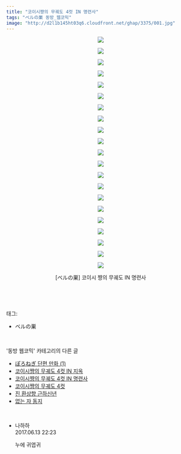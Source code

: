 ```yaml
---
title: "코이시쨩의 무궤도 4컷 IN 명련사"
tags: "ベルの巣 동방_웹코믹"
image: "http://d2l1b145ht03q6.cloudfront.net/ghap/3375/001.jpg"
---
```

<div class="article">
<p style="text-align: center; clear: none; float: none;"><img src="{{ site.imgserver1 }}/ghap/3375/001.jpg"/></p>
<p style="text-align: center; clear: none; float: none;"><img src="{{ site.imgserver1 }}/ghap/3375/002.jpg"/></p>
<p style="text-align: center; clear: none; float: none;"><img src="{{ site.imgserver1 }}/ghap/3375/003.jpg"/></p>
<p style="text-align: center; clear: none; float: none;"><img src="{{ site.imgserver1 }}/ghap/3375/004.jpg"/></p>
<p style="text-align: center; clear: none; float: none;"><img src="{{ site.imgserver1 }}/ghap/3375/005.jpg"/></p>
<p style="text-align: center; clear: none; float: none;"><img src="{{ site.imgserver1 }}/ghap/3375/006.jpg"/></p>
<p style="text-align: center; clear: none; float: none;"><img src="{{ site.imgserver1 }}/ghap/3375/007.jpg"/></p>
<p style="text-align: center; clear: none; float: none;"><img src="{{ site.imgserver1 }}/ghap/3375/008.jpg"/></p>
<p style="text-align: center; clear: none; float: none;"><img src="{{ site.imgserver1 }}/ghap/3375/009.jpg"/></p>
<p style="text-align: center; clear: none; float: none;"><img src="{{ site.imgserver1 }}/ghap/3375/010.jpg"/></p>
<p style="text-align: center; clear: none; float: none;"><img src="{{ site.imgserver1 }}/ghap/3375/011.jpg"/></p>
<p style="text-align: center; clear: none; float: none;"><img src="{{ site.imgserver1 }}/ghap/3375/012.jpg"/></p>
<p style="text-align: center; clear: none; float: none;"><img src="{{ site.imgserver1 }}/ghap/3375/013.jpg"/></p>
<p style="text-align: center; clear: none; float: none;"><img src="{{ site.imgserver1 }}/ghap/3375/014.jpg"/></p>
<p style="text-align: center; clear: none; float: none;"><img src="{{ site.imgserver1 }}/ghap/3375/015.jpg"/></p>
<p style="text-align: center; clear: none; float: none;"><img src="{{ site.imgserver1 }}/ghap/3375/016.jpg"/></p>
<p style="text-align: center; clear: none; float: none;"><img src="{{ site.imgserver1 }}/ghap/3375/017.jpg"/></p>
<p style="text-align: center; clear: none; float: none;"><img src="{{ site.imgserver1 }}/ghap/3375/018.jpg"/></p>
<p style="text-align: center; clear: none; float: none;"><img src="{{ site.imgserver1 }}/ghap/3375/019.jpg"/></p>
<p style="text-align: center; clear: none; float: none;"><img src="{{ site.imgserver1 }}/ghap/3375/020.jpg"/></p>
<p style="text-align: center; clear: none; float: none;"><img src="{{ site.imgserver1 }}/ghap/3375/021.jpg"/></p>
<p style="text-align: center; clear: none; float: none;">[ベルの巣] 코이시 쨩의 무궤도 IN 명련사</p>
<p><br/></p>
</div><br/>
<div class="tagTrail">
<p>태그: </p>
<ul>
<li>ベルの巣</li>
</ul>
</div><br/>
<div class="another">
<p>'동방 웹코믹' 카테고리의 다른 글</p>
<ul>
<li><a href="/ghap_3377">ぽろねぎ 단편 만화 (1)</a></li>
<li><a href="/ghap_3376">코이시쨩의 무궤도 4컷 IN 지옥</a></li>
<li><a href="/ghap_3375">코이시쨩의 무궤도 4컷 IN 명련사</a></li>
<li><a href="/ghap_3374">코이시쨩의 무궤도 4컷</a></li>
<li><a href="/ghap_3373">진 환상향 근하신년</a></li>
<li><a href="/ghap_3372">없는 자 동지</a></li>
</ul>
</div><br/>
<div class="cb_module cb_fluid">
<div class="cb_wrt cb_profile">
<div class="comment">
<ul>
<li class="cb_thumb_off" id="comment15012938">
<div class="cb_comment_area">
<div class="cb_info_area">
<div class="cb_section">
<span class="cb_nick_name">나하하</span>
</div>
<div class="cb_section">
<span class="cb_date">2017.06.13 22:23 </span>
</div>
</div>
<div class="cb_dsc_comment">
<p class="cb_dsc">
											누에 귀엽귀
										</p>
</div>
</div></li>
</ul>
</div>
</div><!-- commentList close -->
</div><br/>
